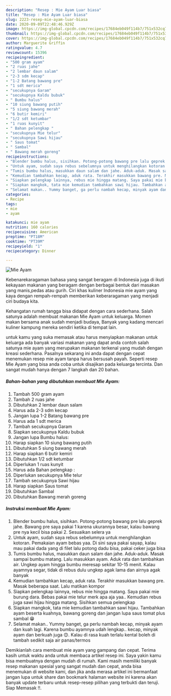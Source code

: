 ```yaml
---
description: "Resep : Mie Ayam Luar biasa"
title: "Resep : Mie Ayam Luar biasa"
slug: 2223-resep-mie-ayam-luar-biasa
date: 2020-09-09T22:48:46.929Z
image: https://img-global.cpcdn.com/recipes/17684eb049f114b7/751x532cq70/mie-ayam-foto-resep-utama.jpg
thumbnail: https://img-global.cpcdn.com/recipes/17684eb049f114b7/751x532cq70/mie-ayam-foto-resep-utama.jpg
cover: https://img-global.cpcdn.com/recipes/17684eb049f114b7/751x532cq70/mie-ayam-foto-resep-utama.jpg
author: Marguerite Griffin
ratingvalue: 4.7
reviewcount: 15396
recipeingredient:
- "500 gram ayam"
- "2 ruas jahe"
- "2 lembar daun salam"
- "2-3 sdm kecap"
- "1-2 Batang bawang pre"
- "1 sdt merica"
- "secukupnya Garam"
- "secukupnya Kaldu bubuk"
- " Bumbu halus"
- "10 siung bawang putih"
- "5 siung bawang merah"
- "6 butir kemiri"
- "1/2 sdt ketumbar"
- "1 ruas kunyit"
- " Bahan pelengkap "
- "secukupnya Mie telur"
- "secukupnya Sawi hijau"
- " Saus tomat"
- " Sambal"
- " Bawang merah goreng"
recipeinstructions:
- "Blender bumbu halus, sisihkan. Potong-potong bawang pre lalu geprek jahe. Bawang pre saya pakai 1 karena ukurannya besar, kalau bawang pre nya kecil bisa pakai 2. Sesuaikan selera ya"
- "Untuk ayam, sudah saya rebus sebelumnya untuk menghilangkan kotoran. Pemakaian ayam bebas yaa. Di sini saya pakai sayap, kalau mau pakai dada yang di filet lalu potong dadu bisa, pakai ceker juga bisa"
- "Tumis bumbu halus, masukkan daun salam dan jahe. Aduk-aduk. Masak sampai bumbu matang. Lalu masukkan ayam. Aduk rata dan tambahkan air. Ungkep ayam hingga bumbu meresap sekitar 10-15 menit. Kalau ayamnya segar, tidak di rebus dulu ungkep agak lama dan airnya agak banyak"
- "Kemudian tambahkan kecap, aduk rata. Terakhir masukkan bawang pre. Masak beberapa saat. Lalu matikan kompor"
- "Siapkan pelengkap lainnya, rebus mie hingga matang. Saya pakai mie burung dara. Bebas pakai mie telur merk apa aja yaa.. Kemudian rebus juga sawi hijau hingga matang. Sisihkan semua pelengkap"
- "Siapkan mangkok, tata mie kemudian tambahkan sawi hijau. Tambahkan ayam beserta kuahnya, bawang goreng dan jangan lupa saus tomat plus sambal 😁"
- "Selamat makan.. Yummy banget, ga perlu nambah kecap, minyak ayam dan kuah lagi. Karena bumbu ayamnya udah lengkap.. kecap, minyak ayam dan berkuah juga 😊. Kalau di rasa kuah terlalu kental boleh di tambah sedikit saja air panas/termos"
categories:
- Recipe
tags:
- mie
- ayam

katakunci: mie ayam 
nutrition: 160 calories
recipecuisine: American
preptime: "PT18M"
cooktime: "PT39M"
recipeyield: "1"
recipecategory: Dinner

---
```



![Mie Ayam](https://img-global.cpcdn.com/recipes/17684eb049f114b7/751x532cq70/mie-ayam-foto-resep-utama.jpg)

Kebenarekaragaman bahasa yang sangat beragam di Indonesia juga di ikuti kekayaan makanan yang beragam dengan berbagai bentuk dari masakan yang manis,pedas atau gurih. Ciri khas kuliner Indonesia mie ayam yang kaya dengan rempah-rempah memberikan keberaragaman yang menjadi ciri budaya kita.




Kehangatan rumah tangga bisa didapat dengan cara sederhana. Salah satunya adalah membuat makanan Mie Ayam untuk keluarga. Momen makan bersama anak sudah menjadi budaya, Banyak yang kadang mencari kuliner kampung mereka sendiri ketika di tempat lain.

untuk kamu yang suka memasak atau harus menyiapkan makanan untuk keluarga ada banyak variasi makanan yang dapat anda contoh salah satunya mie ayam yang merupakan makanan terkenal yang mudah dengan kreasi sederhana. Pasalnya sekarang ini anda dapat dengan cepat menemukan resep mie ayam tanpa harus bersusah payah.
Seperti resep Mie Ayam yang bisa anda coba untuk disajikan pada keluarga tercinta. Dan sangat mudah hanya dengan 7 langkah dan 20 bahan.


<!--inarticleads1-->

##### Bahan-bahan yang dibutuhkan membuat Mie Ayam:

1. Tambah 500 gram ayam
1. Tambah 2 ruas jahe
1. Dibutuhkan 2 lembar daun salam
1. Harus ada 2-3 sdm kecap
1. Jangan lupa 1-2 Batang bawang pre
1. Harus ada 1 sdt merica
1. Tambah secukupnya Garam
1. Siapkan secukupnya Kaldu bubuk
1. Jangan lupa  Bumbu halus:
1. Harap siapkan 10 siung bawang putih
1. Dibutuhkan 5 siung bawang merah
1. Harap siapkan 6 butir kemiri
1. Dibutuhkan 1/2 sdt ketumbar
1. Diperlukan 1 ruas kunyit
1. Harus ada  Bahan pelengkap :
1. Diperlukan secukupnya Mie telur
1. Tambah secukupnya Sawi hijau
1. Harap siapkan  Saus tomat
1. Dibutuhkan  Sambal
1. Dibutuhkan  Bawang merah goreng




<!--inarticleads2-->

##### Instruksi membuat  Mie Ayam:

1. Blender bumbu halus, sisihkan. Potong-potong bawang pre lalu geprek jahe. Bawang pre saya pakai 1 karena ukurannya besar, kalau bawang pre nya kecil bisa pakai 2. Sesuaikan selera ya
1. Untuk ayam, sudah saya rebus sebelumnya untuk menghilangkan kotoran. Pemakaian ayam bebas yaa. Di sini saya pakai sayap, kalau mau pakai dada yang di filet lalu potong dadu bisa, pakai ceker juga bisa
1. Tumis bumbu halus, masukkan daun salam dan jahe. Aduk-aduk. Masak sampai bumbu matang. Lalu masukkan ayam. Aduk rata dan tambahkan air. Ungkep ayam hingga bumbu meresap sekitar 10-15 menit. Kalau ayamnya segar, tidak di rebus dulu ungkep agak lama dan airnya agak banyak
1. Kemudian tambahkan kecap, aduk rata. Terakhir masukkan bawang pre. Masak beberapa saat. Lalu matikan kompor
1. Siapkan pelengkap lainnya, rebus mie hingga matang. Saya pakai mie burung dara. Bebas pakai mie telur merk apa aja yaa.. Kemudian rebus juga sawi hijau hingga matang. Sisihkan semua pelengkap
1. Siapkan mangkok, tata mie kemudian tambahkan sawi hijau. Tambahkan ayam beserta kuahnya, bawang goreng dan jangan lupa saus tomat plus sambal 😁
1. Selamat makan.. Yummy banget, ga perlu nambah kecap, minyak ayam dan kuah lagi. Karena bumbu ayamnya udah lengkap.. kecap, minyak ayam dan berkuah juga 😊. Kalau di rasa kuah terlalu kental boleh di tambah sedikit saja air panas/termos




Demikianlah cara membuat mie ayam yang gampang dan cepat. Terima kasih untuk waktu anda untuk membaca artikel resep ini. Saya yakin kamu bisa membuatnya dengan mudah di rumah. Kami masih memiliki banyak resep makanan spesial yang sangat mudah dan cepat, anda bisa menemukan di website kami, dan jika anda merasa artikel ini bermanfaat jangan lupa untuk share dan bookmark halaman website ini karena akan banyak update terbaru untuk resep-resep pilihan yang terbukti dan teruji. Siap Memasak !!. 
